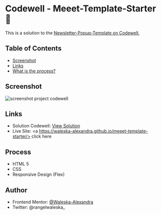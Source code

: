# Codewell - Meeet-Template-Starter 👋

This is a solution to the <a href=https://www.codewell.cc/challenges/meeet-waitlist-template--60e05defa383e41090a3c273> Newsletter-Popup-Template on Codewell. </a>

## Table of Contents

* <a href=https://github.com/waleska-alexandra/Newsletter-Popup-Template/blob/main/README.md#screenshot>Screenshot </a>
* <a href=https://github.com/waleska-alexandra/Newsletter-Popup-Template/blob/main/README.md#links>Links </a>
* <a href=https://github.com/waleska-alexandra/Newsletter-Popup-Template/blob/main/README.md#process>What is the process? </a>

## Screenshot
![screenshot project codewell](https://github.com/waleska-alexandra/Newsletter-Popup-Template/blob/main/capture%20%20newsletter.png)


## Links

* Solution Codewell: <a href=https://www.codewell.cc/challenges/meeet-waitlist-template--60e05defa383e41090a3c273/solution/621ec18d1fa95910c7bf9105> View Solution </a>
* Live Site: <a https://waleska-alexandra.github.io/meeet-template-starter/> click here </a>


## Process

* HTML 5
* CSS
* Responsive Design (Flex)

## Author
* Frontend Mentor: <a href=https://www.frontendmentor.io/profile/waleska-alexandra>@Waleska-Alexandra</a>
* Twitter: @rangelwaleska_
